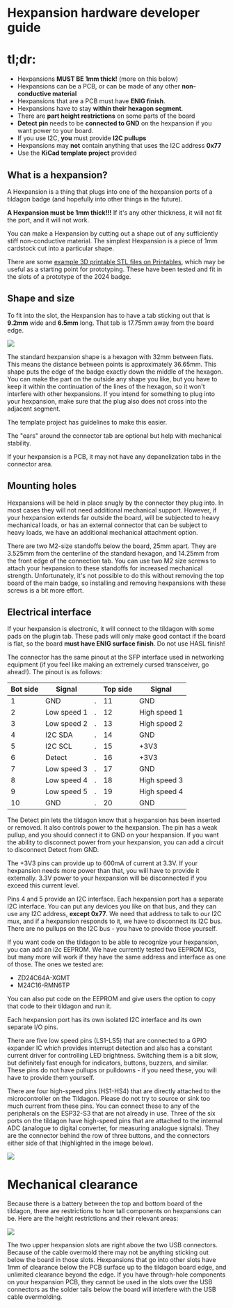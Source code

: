 Hexpansion hardware developer guide
===

# tl;dr:
- Hexpansions **MUST BE 1mm thick!** (more on this below)
- Hexpansions can be a PCB, or can be made of any other **non-conductive material**
- Hexpansions that are a PCB must have **ENIG finish**.
- Hexpansions have to stay **within their hexagon segment**.
- There are **part height restrictions** on some parts of the board
- **Detect pin** needs to be **connected to GND** on the hexpansion if you want power to your board.
- If you use I2C, **you** must provide **I2C pullups**
- Hexpansions may **not** contain anything that uses the I2C address **0x77**
- Use the **KiCad template project** provided


## What is a hexpansion?

A Hexpansion is a thing that plugs into one of the hexpansion ports of a tildagon badge (and hopefully into other things in the future).

**A Hexpansion must be 1mm thick!!!** If it's any other thickness, it will not fit the port, and it will not work.

You can make a Hexpansion by cutting out a shape out of any sufficiently stiff non-conductive material. The simplest Hexpansion is a piece of 1mm cardstock cut into a particular shape.

There are some [example 3D printable STL files on Printables](https://www.printables.com/model/826094-emf-tildagon-hexpansion-template), which may be useful as a starting point for prototyping. These have been tested and fit in the slots of a prototype of the 2024 badge.

## Shape and size

To fit into the slot, the Hexpansion has to have a tab sticking out that is **9.2mm** wide and **6.5mm** long. That tab is 17.75mm away from the board edge.

![](hexpansions/b456ffb9-f5bf-4387-b8ec-fd9796ad957b.png)

The standard hexpansion shape is a hexagon with 32mm between flats. This means the distance between points is approximately 36.65mm. This shape puts the edge of the badge exactly down the middle of the hexagon. You can make the part on the outside any shape you like, but you have to keep it within the continuation of the lines of the hexagon, so it won't interfere with other hexpansions. If you intend for something to plug into your hexpansion, make sure that the plug also does not cross into the adjacent segment.

The template project has guidelines to make this easier.

The "ears" around the connector tab are optional but help with mechanical stability.

If your hexpansion is a PCB, it may not have any depanelization tabs in the connector area.

## Mounting holes

Hexpansions will be held in place snugly by the connector they plug into. In most cases they will not need additional mechanical support. However, if your hexpansion extends far outside the board, will be subjected to heavy mechanical loads, or has an external connector that can be subject to heavy loads, we have an additional mechanical attachment option.

There are two M2-size standoffs below the board, 25mm apart. They are 3.525mm from the centerline of the standard hexagon, and 14.25mm from the front edge of the connection tab. You can use two M2 size screws to attach your hexpansion to these standoffs for increased mechanical strength. Unfortunately, it's not possible to do this without removing the top board of the main badge, so installing and removing hexpansions with these screws is a bit more effort.

## Electrical interface

If your hexpansion is electronic, it will connect to the tildagon with some pads on the plugin tab. These pads will only make good contact if the board is flat, so the board **must have ENIG surface finish**. Do not use HASL finish!

The connector has the same pinout at the SFP interface used in networking equipment (if you feel like making an extremely cursed transceiver, go ahead!). The pinout is as follows:

| Bot side | Signal  | | Top side | Signal |
| -------- | --------|-| -------- |--- |
| 1     | GND        |.| 11     | GND |
| 2     | Low speed 1|.| 12     | High speed 1 |
| 3     | Low speed 2|.| 13     | High speed 2 |
| 4     | I2C SDA    |.| 14     | GND |
| 5     | I2C SCL    |.| 15     | +3V3 |
| 6     | Detect     |.| 16     | +3V3 |
| 7     | Low speed 3|.| 17     | GND |
| 8     | Low speed 4|.| 18     | High speed 3 |
| 9     | Low speed 5|.| 19     | High speed 4 |
| 10    | GND        |.| 20     | GND |

The Detect pin lets the tildagon know that a hexpansion has been inserted or removed. It also controls power to the hexpansion. The pin has a weak pullup, and you should connect it to GND on your hexpansion. If you want the ability to disconnect power from your hexpansion, you can add a circuit to disconnect Detect from GND.

The +3V3 pins can provide up to 600mA of current at 3.3V. If your hexpansion needs more power than that, you will have to provide it externally. 3.3V power to your hexpansion will be disconnected if you exceed this current level.

Pins 4 and 5 provide an I2C interface. Each hexpansion port has a separate I2C interface. You can put any devices you like on that bus, and they can use any I2C address, **except 0x77**. We need that address to talk to our I2C mux, and if a hexpansion responds to it, we have to disconnect its I2C bus. There are no pullups on the I2C bus - you have to provide those yourself.

If you want code on the tildagon to be able to recognize your hexpansion, you can add an i2c EEPROM. We have currently tested two EEPROM ICs, but many more will work if they have the same address and interface as one of those. The ones we tested are:
- ZD24C64A-XGMT
- M24C16-RMN6TP

You can also put code on the EEPROM and give users the option to copy that code to their tildagon and run it.

Each hexpansion port has its own isolated I2C interface and its own separate I/O pins.

There are five low speed pins (LS1-LS5) that are connected to a GPIO expander IC which provides interrupt detection and also has a constant current driver for controlling LED brightness. Switching them is a bit slow, but definitely fast enough for indicators, buttons, buzzers, and similar. These pins do not have pullups or pulldowns - if you need these, you will have to provide them yourself.

There are four high-speed pins (HS1-HS4) that are directly attached to the microcontroller on the Tildagon. Please do not try to source or sink too much current from these pins. You can connect these to any of the peripherals on the ESP32-S3 that are not already in use. Three of the six ports on the tildagon have high-speed pins that are attached to the internal ADC (analogue to digital converter, for measuring analogue signals). They are the connector behind the row of three buttons, and the connectors either side of that (highlighted in the image below).

![](hexpansions/df9d2843-4b89-4341-98a9-61f1c9b1f780.png)

# Mechanical clearance

Because there is a battery between the top and bottom board of the tildagon, there are restrictions to how tall components on hexpansions can be. Here are the height restrictions and their relevant areas:

![](hexpansions/52437fff-3c14-4c18-aa22-a656f64f00f0.png)

The two upper hexpansion slots are right above the two USB connectors. Because of the cable overmold there may not be anything sticking out below the board in those slots. Hexpansions that go into other slots have 1mm of clearance below the PCB surface up to the tildagon board edge, and unlimited clearance beyond the edge. If you have through-hole components on your hexpansion PCB, they cannot be used in the slots over the USB connectors as the solder tails below the board will interfere with the USB cable overmolding.
